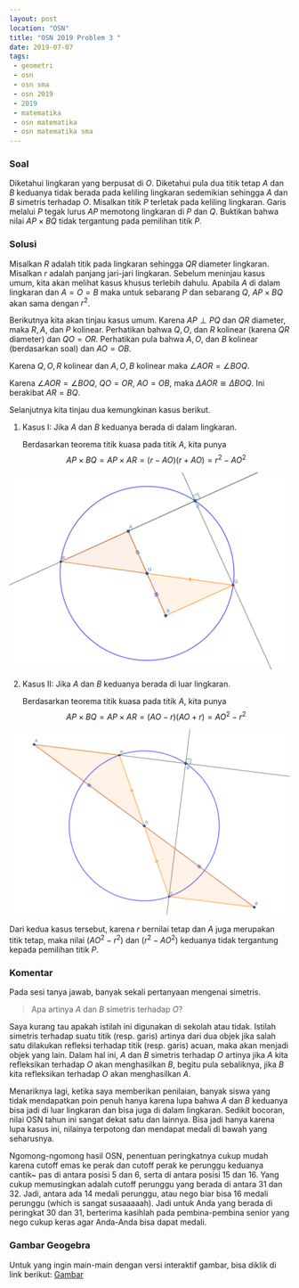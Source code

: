 ```yaml
---
layout: post
location: "OSN"
title: "OSN 2019 Problem 3 "
date: 2019-07-07
tags:
 - geometri
 - osn
 - osn sma
 - osn 2019
 - 2019
 - matematika
 - osn matematika
 - osn matematika sma
---
```



### Soal 

Diketahui lingkaran yang berpusat di $O$.
Diketahui pula dua titik tetap $A$ dan $B$ keduanya tidak berada pada
keliling lingkaran sedemikian sehingga $A$ dan $B$ simetris terhadap
$O$. Misalkan titik $P$ terletak pada keliling lingkaran. Garis melalui
$P$ tegak lurus $AP$ memotong lingkaran di $P$ dan $Q$. Buktikan bahwa
nilai $AP\times BQ$ tidak tergantung pada pemilihan titik $P$.


### Solusi
Misalkan $R$ adalah titik pada lingkaran sehingga $QR$
diameter lingkaran. Misalkan $r$ adalah panjang jari-jari lingkaran.
Sebelum meninjau kasus umum, kita akan melihat kasus khusus terlebih
dahulu. Apabila $A$ di dalam lingkaran dan $A=O=B$ maka untuk sebarang
$P$ dan sebarang $Q$, $AP\times BQ$ akan sama dengan $r^2$.

Berikutnya kita akan tinjau kasus umum. Karena $AP\perp PQ$ dan $QR$
diameter, maka $R,A,$ dan $P$ kolinear. Perhatikan bahwa $Q,O,$ dan $R$
kolinear (karena $QR$ diameter) dan $QO=OR$. Perhatikan pula bahwa
$A,O,$ dan $B$ kolinear (berdasarkan soal) dan $AO=OB$.

Karena $Q,O,R$ kolinear dan $A,O,B$ kolinear maka
$\angle AOR=\angle BOQ$.

Karena $\angle AOR=\angle BOQ$, $QO=OR,$ $AO=OB$, maka $\Delta AOR\cong
\Delta BOQ$. Ini berakibat $AR=BQ$.

Selanjutnya kita tinjau dua kemungkinan kasus berikut.

1.  Kasus I: Jika $A$ dan $B$ keduanya berada di dalam lingkaran.

    Berdasarkan teorema titik kuasa pada titik $A$, kita punya
    $$\label{dalam}
    AP\times BQ=AP\times AR=\left( r-AO\right) \left( r+AO\right) =r^{2}-AO^{2}$$

![A dan B di dalam lingkaran](/images/post/2019/osn2019p2-2.png)

2.  Kasus II: Jika $A$ dan $B$ keduanya berada di luar lingkaran.

    Berdasarkan teorema titik kuasa pada titik $A$, kita punya
    $$\label{luar}
    AP\times BQ=AP\times AR=\left( AO-r\right) \left( AO+r\right) =AO^{2}-r^{2}$$

![A dan B di luar lingkaran](/images/post/2019/osn2019p2-1.png)


Dari kedua kasus tersebut, karena $r$ bernilai tetap dan $A$ juga
merupakan titik tetap, maka nilai $\left( AO^{2}-r^{2}\right)$ dan
$\left(r^{2}-AO^{2}\right)$ keduanya tidak tergantung kepada pemilihan
titik $P$.

### Komentar

Pada sesi tanya jawab, banyak sekali pertanyaan mengenai simetris. 

> Apa artinya $A$ dan $B$ simetris terhadap $O$?

Saya kurang tau apakah istilah ini digunakan di sekolah atau tidak.
Istilah simetris terhadap suatu titik (resp. garis) artinya dari dua objek jika salah satu dilakukan refleksi terhadap titik (resp. garis) acuan, maka akan menjadi objek yang lain. Dalam hal ini, $A$ dan $B$ simetris terhadap $O$ artinya jika  $A$ kita refleksikan terhadap $O$ akan menghasilkan $B$, begitu pula sebaliknya, jika $B$ kita refleksikan terhadap $O$ akan menghasilkan $A$.

Menariknya lagi, ketika saya memberikan penilaian, banyak siswa yang tidak mendapatkan poin penuh hanya karena lupa bahwa $A$ dan $B$ keduanya bisa jadi di luar lingkaran dan bisa juga di dalam lingkaran. Sedikit bocoran, nilai OSN tahun ini sangat dekat satu dan lainnya. Bisa jadi hanya karena lupa kasus ini, nilainya terpotong dan mendapat medali di bawah yang seharusnya. 

Ngomong-ngomong hasil OSN, penentuan peringkatnya cukup mudah karena cutoff emas ke perak dan cutoff perak ke perunggu keduanya cantik~ pas di antara posisi 5 dan 6, serta di antara posisi 15 dan 16. Yang cukup memusingkan adalah cutoff perunggu yang berada di antara 31 dan 32. Jadi, antara ada 14 medali perunggu, atau nego biar bisa 16 medali perunggu (which is sangat susaaaaah). Jadi untuk Anda yang berada di peringkat 30 dan 31, berterima kasihlah pada pembina-pembina senior yang nego cukup keras agar Anda-Anda bisa dapat medali. 

### Gambar Geogebra

Untuk yang ingin main-main dengan versi interaktif gambar, bisa diklik di link berikut:
[Gambar](/files/OSN2019Problem3.html)